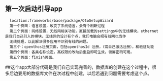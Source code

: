 ## 第一次启动引导app  
      location:frameworks/base/package/OtoSetupWizard  
      第一个页面：语言设置，改变了系统语言，会有个刷新过程  
      第二个页面：网络设置，无线网相关功能，直接加载的settings中的无线模块，ethernet是我们自己引入的模块，无线网的设计有个点，我们电脑会把有线网也当作
      无线处理，以此解决很多应用不识别有线的问题。  
      第三个：openthos注册页面，包括openthosId 注册，（需自己激活注册），和验证功能  
      第四个页面：各类名称设定，高权限的改动后重启即可生效，锁屏密码可用。  
      第五个页面：finish页面。
      
 ##这个app大部分代码是我们自己实现完善的，数据库的创建在这个过程中，很多后边要用的数据库文件在次过程中创建，以后若遇到问题需要考虑这个点。
